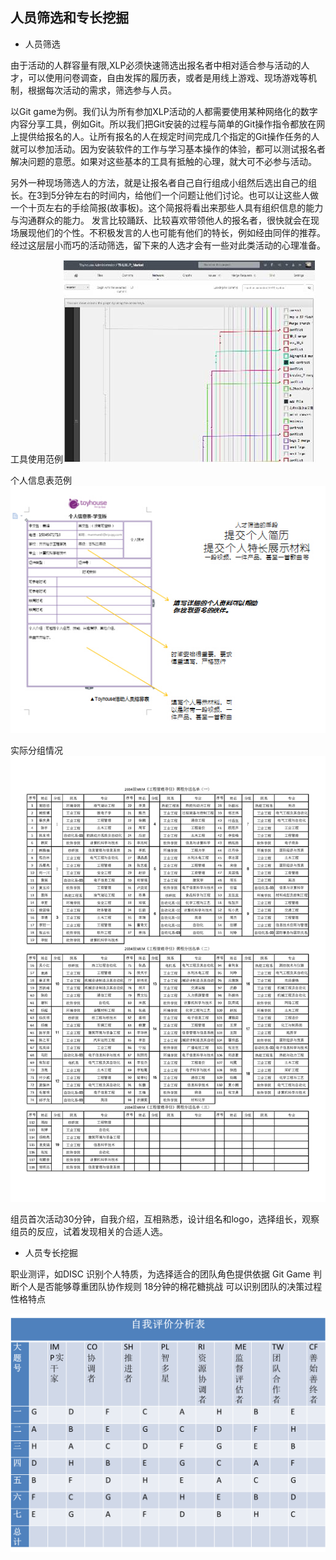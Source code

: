 ## 人员筛选和专长挖掘

* 人员筛选

由于活动的人群容量有限,XLP必须快速筛选出报名者中相对适合参与活动的人才，可以使用问卷调查，自由发挥的履历表，或者是用线上游戏、现场游戏等机制，根据每次活动的需求，筛选参与人员。


以Git game为例。我们认为所有参加XLP活动的人都需要使用某种网络化的数字内容分享工具，例如Git。所以我们把Git安装的过程与简单的Git操作指令都放在网上提供给报名的人。让所有报名的人在规定时间完成几个指定的Git操作任务的人就可以参加活动。因为安装软件的工作与学习基本操作的体验，都可以测试报名者解决问题的意愿。如果对这些基本的工具有抵触的心理，就大可不必参与活动。

另外一种现场筛选人的方法，就是让报名者自己自行组成小组然后选出自己的组长。在3到5分钟左右的时间内，给他们一个问题让他们讨论。也可以让这些人做一个十页左右的手绘简报(故事板)。这个简报将看出来那些人具有组织信息的能力与沟通群众的能力。
发言比较踊跃、比较喜欢带领他人的报名者，很快就会在现场展现他们的个性。不积极发言的人也可能有他们的特长，例如经由同伴的推荐。经过这层层小而巧的活动筛选，留下来的人选才会有一些对此类活动的心理准备。

工具使用范例![0](../assets/challenger_preparation/personnel_election_tips/00.jpg)

个人信息表范例![0](../assets/challenger_preparation/personnel_election_tips/01.jpg)


实际分组情况![0](../assets/challenger_preparation/personnel_election_tips/group.jpg)


组员首次活动30分钟，自我介绍，互相熟悉，设计组名和logo，选择组长，观察组员的反应，试着发现相关的合适人选。

* 人员专长挖掘

职业测评，如DISC
识别个人特质，为选择适合的团队角色提供依据
Git Game
判断个人是否能够尊重团队协作规则
18分钟的棉花糖挑战
可以识别团队的决策过程性格特点

![0](..\assets\challenger_preparation\expertise_in_mining_and_classification_method\Team11ChenZhijun01.png)

